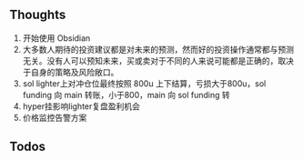 ## Thoughts
1. 开始使用 Obsidian
2. 大多数人期待的投资建议都是对未来的预测，然而好的投资操作通常都与预测无关。没有人可以预知未来，买或卖对于不同的人来说可能都是正确的，取决于自身的策略及风险敞口。
3. sol lighter上对冲仓位最终按照 800u 上下结算，亏损大于800u，sol funding 向 main 转账，小于800，main 向 sol funding 转
4. hyper挂影响lighter复盘盈利机会
5. 价格监控告警方案
## Todos
